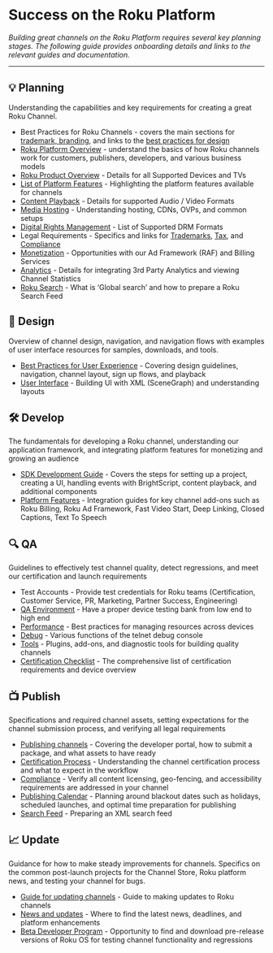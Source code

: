 # Success on the Roku Platform

_Building great channels on the Roku Platform requires several key planning stages. The following guide provides onboarding details and links to the relevant guides and documentation._

- - -

## :bulb: Planning
Understanding the capabilities and key requirements for creating a great Roku Channel.

* Best Practices for Roku Channels - covers the main sections for [trademark, branding](https://docs.roku.com/doc/trademarkguidelines/en-us), and links to the [best practices for design](/design/design-guidelines.md)
* [Roku Platform Overview](/develop/getting-started/platform-overview.md) - understand the basics of how Roku channels work for customers, publishers, developers, and various business models
* [Roku Product Overview](/develop/specifications/roku-devices.md) - Details for all Supported Devices and TVs
* [List of Platform Features](/publish/platform-features) - Highlighting the platform features available for channels
* [Content Playback](/develop/specifications/audio-video-support.md) - Details for supported Audio / Video Formats
* [Media Hosting](/develop/getting-started/how-channels-work.md) - Understanding hosting, CDNs, OVPs, and common setups
* [Digital Rights Management](/develop/specifications/content-protection.md#drm) - List of Supported DRM Formats
* Legal Requirements - Specifics and links for [Trademarks](https://docs.roku.com/doc/trademarkguidelines/en-us), [Tax](https://www.roku.com/legal), and [Compliance](/publish/platform-features/compliance.md)
* [Monetization](/publish/monetization) - Opportunities with our Ad Framework (RAF) and Billing Services
* [Analytics](/publish/platform-features/analytics-support.md) - Details for integrating 3rd Party Analytics and viewing Channel Statistics
* [Roku Search](/publish/platform-features/search.md) - What is ‘Global search’ and how to prepare a Roku Search Feed

## :pencil: Design
Overview of channel design, navigation, and navigation flows with examples of user interface resources for samples, downloads, and tools.

* [Best Practices for User Experience](/design/design-guidelines.md) - Covering design guidelines, navigation, channel layout, sign up flows, and playback
* [User Interface](/develop/sdk-development/scenegraph-ui.md) - Building UI with XML (SceneGraph) and understanding layouts

## 🛠 Develop
The fundamentals for developing a Roku channel, understanding our application framework, and integrating platform features for monetizing and growing an audience

* [SDK Development Guide](/develop/sdk-development) - Covers the steps for setting up a project, creating a UI, handling events with BrightScript, content playback, and additional components
* [Platform Features](/develop/guides) - Integration guides for key channel add-ons such as Roku Billing, Roku Ad Framework, Fast Video Start, Deep Linking, Closed Captions, Text To Speech

## 🔍 QA
Guidelines to effectively test channel quality, detect regressions, and meet our certification and launch requirements

* Test Accounts - Provide test credentials for Roku teams (Certification, Customer Service, PR, Marketing, Partner Success, Engineering)
* [QA Environment](/develop/specifications/roku-devices.md) - Have a proper device testing bank from low end to high end
* [Performance](/develop/guides/performance.md) - Best practices for managing resources across devices
* [Debug](/develop/guides/debugging.md) - Various functions of the telnet debug console
* [Tools](/develop/developer-tools) - Plugins, add-ons, and diagnostic tools for building quality channels
* [Certification Checklist](/publish/channel-store/certification.md) - The comprehensive list of certification requirements and device overview

## :tv: Publish
Specifications and required channel assets, setting expectations for the channel submission process, and verifying all legal requirements

* [Publishing channels](/publish/channel-store/publishing.md) - Covering the developer portal, how to submit a package, and what assets to have ready
* [Certification Process](/publish/channel-store/certification.md) - Understanding the channel certification process and what to expect in the workflow
* [Compliance](/publish/platform-features/compliance.md) - Verify all content licensing, geo-fencing, and accessibility requirements are addressed in your channel
* [Publishing Calendar](https://blog.roku.com/developer/2016/09/19/september-updates-16/) - Planning around blackout dates such as holidays, scheduled launches, and optimal time preparation for publishing
* [Search Feed](/publish/platform-features/search.md) - Preparing an XML search feed

## :chart_with_upwards_trend: Update
Guidance for how to make steady improvements for channels. Specifics on the common post-launch projects for the Channel Store, Roku platform news, and testing your channel for bugs.

* [Guide for updating channels](/publish/channel-store/publishing.md#update-an-existing-channel) - Guide to making updates to Roku channels
* [News and updates](https://blog.roku.com/developer/) - Where to find the latest news, deadlines, and platform enhancements
* [Beta Developer Program](/publish/beta-developer-program) - Opportunity to find and download pre-release versions of Roku OS for testing channel functionality and regressions

